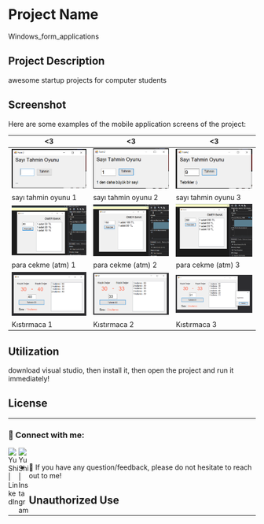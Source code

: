 # Project Name

Windows_form_applications

## Project Description

awesome startup projects for computer students

## Screenshot

Here are some examples of the mobile application screens of the project:

| <3                 | <3                 | <3                 |
|------------------------|------------------------|------------------------|
| ![Başlık 1](https://github.com/elektrasta/Windows_form_applications/blob/main/Screenshot/sto1.png) | ![Başlık 2](https://github.com/elektrasta/Windows_form_applications/blob/main/Screenshot/sto2.png) | ![Başlık 3](https://github.com/elektrasta/Windows_form_applications/blob/main/Screenshot/sto3.png) |
| sayı tahmin oyunu 1            | sayı tahmin oyunu  2             | sayı tahmin oyunu  3             |
| ![Başlık 1](https://github.com/elektrasta/Windows_form_applications/blob/main/_20220328_ParaCekme/Screenshot/Ekran%20g%C3%B6r%C3%BCnt%C3%BCs%C3%BC%202024-02-23%20201616.png) | ![Başlık 2](https://github.com/elektrasta/Windows_form_applications/blob/main/_20220328_ParaCekme/Screenshot/Ekran%20g%C3%B6r%C3%BCnt%C3%BCs%C3%BC%202024-02-23%20201637.png) | ![Başlık 3](https://github.com/elektrasta/Windows_form_applications/blob/main/_20220328_ParaCekme/Screenshot/Ekran%20g%C3%B6r%C3%BCnt%C3%BCs%C3%BC%202024-02-23%20201707.png) |
| para cekme (atm) 1            | para cekme (atm)  2             | para cekme (atm)  3             |
| ![Başlık 1](https://github.com/elektrasta/Windows_form_applications/blob/main/Kistirmaca/Screenshot/Ekran%20g%C3%B6r%C3%BCnt%C3%BCs%C3%BC%202024-02-23%20202035.png) | ![Başlık 2](https://github.com/elektrasta/Windows_form_applications/blob/main/Kistirmaca/Screenshot/Ekran%20g%C3%B6r%C3%BCnt%C3%BCs%C3%BC%202024-02-23%20202119.png) | ![Başlık 3](https://github.com/elektrasta/Windows_form_applications/blob/main/Kistirmaca/Screenshot/Ekran%20g%C3%B6r%C3%BCnt%C3%BCs%C3%BC%202024-02-23%20202140.png) |
| Kıstırmaca 1            | Kıstırmaca  2             | Kıstırmaca  3             |

## Utilization

download visual studio, then install it, then open the project and run it immediately!

## License

----------------------------------------------------------

### 🤝 Connect with me:

<a href="https://www.linkedin.com/in/%C3%B6mer-faruk-%C3%A7etinkaya-00626925b/"><img align="left" src="https://raw.githubusercontent.com/yushi1007/yushi1007/main/images/linkedin.svg" alt="Yu Shi | LinkedIn" width="21px"/></a>
<a href="https://www.instagram.com/elektrasta/"><img align="left" 
src="https://raw.githubusercontent.com/yushi1007/yushi1007/main/images/instagram.svg" alt="Yu Shi | Instagram" width="21px"/></a>
</br>
- 💬 If you have any question/feedback, please do not hesitate to reach out to me!

## Unauthorized Use

----------------------------------------------------------

